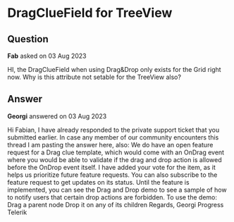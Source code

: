 # DragClueField for TreeView

## Question

**Fab** asked on 03 Aug 2023

HI, the DragClueField when using Drag&Drop only exists for the Grid right now. Why is this attribute not setable for the TreeView also?

## Answer

**Georgi** answered on 03 Aug 2023

Hi Fabian, I have already responded to the private support ticket that you submitted earlier. In case any member of our community encounters this thread I am pasting the answer here, also: We do have an open feature request for a Drag clue template, which would come with an OnDrag event where you would be able to validate if the drag and drop action is allowed before the OnDrop event itself. I have added your vote for the item, as it helps us prioritize future feature requests. You can also subscribe to the feature request to get updates on its status. Until the feature is implemented, you can see the Drag and Drop demo to see a sample of how to notify users that certain drop actions are forbidden. To use the demo: Drag a parent node Drop it on any of its children Regards, Georgi Progress Telerik
